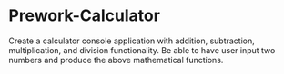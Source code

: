 # Prework-Calculator

Create a calculator console application with addition, subtraction, multiplication, and division functionality. 
Be able to have user input two numbers and produce the above mathematical functions.


